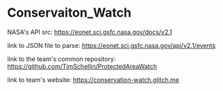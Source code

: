 # Conservaiton_Watch

NASA's API src: https://eonet.sci.gsfc.nasa.gov/docs/v2.1

link to JSON file to parse: https://eonet.sci.gsfc.nasa.gov/api/v2.1/events

link to the team's common repository: https://github.com/TimSchellin/ProtectedAreaWatch

link to team's website: https://conservation-watch.glitch.me

